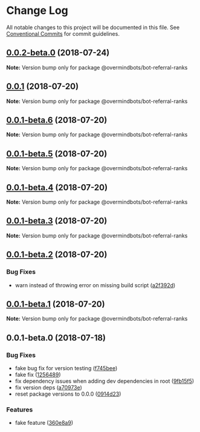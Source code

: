 # Change Log

All notable changes to this project will be documented in this file.
See [Conventional Commits](https://conventionalcommits.org) for commit guidelines.

<a name="0.0.2-beta.0"></a>
## [0.0.2-beta.0](https://github.com/overmindbots/bot-referral-ranks/compare/@overmindbots/bot-referral-ranks@0.0.1...@overmindbots/bot-referral-ranks@0.0.2-beta.0) (2018-07-24)




**Note:** Version bump only for package @overmindbots/bot-referral-ranks

<a name="0.0.1"></a>
## [0.0.1](https://github.com/overmindbots/bot-referral-ranks/compare/@overmindbots/bot-referral-ranks@0.0.1-beta.6...@overmindbots/bot-referral-ranks@0.0.1) (2018-07-20)




**Note:** Version bump only for package @overmindbots/bot-referral-ranks

<a name="0.0.1-beta.6"></a>
## [0.0.1-beta.6](https://github.com/overmindbots/bot-referral-ranks/compare/@overmindbots/bot-referral-ranks@0.0.1-beta.5...@overmindbots/bot-referral-ranks@0.0.1-beta.6) (2018-07-20)




**Note:** Version bump only for package @overmindbots/bot-referral-ranks

<a name="0.0.1-beta.5"></a>
## [0.0.1-beta.5](https://github.com/overmindbots/bot-referral-ranks/compare/@overmindbots/bot-referral-ranks@0.0.1-beta.4...@overmindbots/bot-referral-ranks@0.0.1-beta.5) (2018-07-20)




**Note:** Version bump only for package @overmindbots/bot-referral-ranks

<a name="0.0.1-beta.4"></a>
## [0.0.1-beta.4](https://github.com/overmindbots/bot-referral-ranks/compare/@overmindbots/bot-referral-ranks@0.0.1-beta.3...@overmindbots/bot-referral-ranks@0.0.1-beta.4) (2018-07-20)




**Note:** Version bump only for package @overmindbots/bot-referral-ranks

<a name="0.0.1-beta.3"></a>
## [0.0.1-beta.3](https://github.com/overmindbots/bot-referral-ranks/compare/@overmindbots/bot-referral-ranks@0.0.1-beta.2...@overmindbots/bot-referral-ranks@0.0.1-beta.3) (2018-07-20)




**Note:** Version bump only for package @overmindbots/bot-referral-ranks

<a name="0.0.1-beta.2"></a>
## [0.0.1-beta.2](https://github.com/overmindbots/bot-referral-ranks/compare/@overmindbots/bot-referral-ranks@0.0.1-beta.1...@overmindbots/bot-referral-ranks@0.0.1-beta.2) (2018-07-20)


### Bug Fixes

* warn instead of throwing error on missing build script ([a2f392d](https://github.com/overmindbots/bot-referral-ranks/commit/a2f392d))




<a name="0.0.1-beta.1"></a>
## [0.0.1-beta.1](https://github.com/overmindbots/bot-referral-ranks/compare/@overmindbots/bot-referral-ranks@0.0.1-beta.0...@overmindbots/bot-referral-ranks@0.0.1-beta.1) (2018-07-20)




**Note:** Version bump only for package @overmindbots/bot-referral-ranks

<a name="0.0.1-beta.0"></a>
## 0.0.1-beta.0 (2018-07-18)


### Bug Fixes

* fake bug fix for version testing ([f745bee](https://github.com/overmindbots/bot-referral-ranks/commit/f745bee))
* fake fix ([1256489](https://github.com/overmindbots/bot-referral-ranks/commit/1256489))
* fix dependency issues when adding dev dependencies in root ([9fb15f5](https://github.com/overmindbots/bot-referral-ranks/commit/9fb15f5))
* fix version deps ([a70973e](https://github.com/overmindbots/bot-referral-ranks/commit/a70973e))
* reset package versions to 0.0.0 ([0914d23](https://github.com/overmindbots/bot-referral-ranks/commit/0914d23))


### Features

* fake feature ([360e8a9](https://github.com/overmindbots/bot-referral-ranks/commit/360e8a9))
